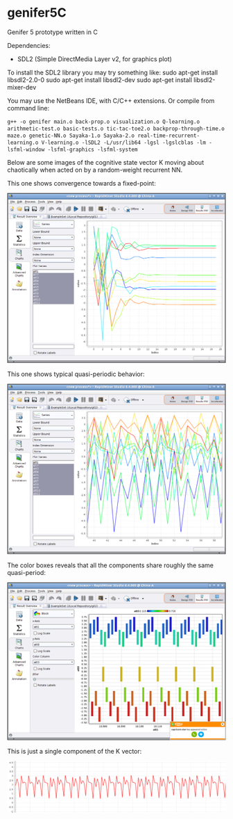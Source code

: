 # genifer5C
Genifer 5 prototype written in C

Dependencies:

- SDL2 (Simple DirectMedia Layer v2, for graphics plot)

To install the SDL2 library you may try something like:
	sudo apt-get install libsdl2-2.0-0
	sudo apt-get install libsdl2-dev
	sudo apt-get install libsdl2-mixer-dev

You may use the NetBeans IDE, with C/C++ extensions.  Or compile from command line:

	g++ -o genifer main.o back-prop.o visualization.o Q-learning.o arithmetic-test.o basic-tests.o tic-tac-toe2.o backprop-through-time.o maze.o genetic-NN.o Sayaka-1.o Sayaka-2.o real-time-recurrent-learning.o V-learning.o -lSDL2 -L/usr/lib64 -lgsl -lgslcblas -lm -lsfml-window -lsfml-graphics -lsfml-system

Below are some images of the cognitive state vector K moving about chaotically when acted on by a random-weight recurrent NN.

This one shows convergence towards a fixed-point:

<img src="https://raw.githubusercontent.com/Cybernetic1/genifer5-c/master/K-wandering-fixed-point.png" title="Fixed point"/>

This one shows typical quasi-periodic behavior:

<img src="https://raw.githubusercontent.com/Cybernetic1/genifer5-c/master/K-wandering-quasi-orbit.png" title="Quasi-periodic"/>

The color boxes reveals that all the components share roughly the same quasi-period:

<img src="https://raw.githubusercontent.com/Cybernetic1/genifer5-c/master/K-wandering-color-boxes.png" title="Color boxes showing regularity of orbit"/>

This is just a single component of the K vector:

<img src="https://raw.githubusercontent.com/Cybernetic1/genifer5-c/master/K-wandering-1-component.png" title="Single component of the K vector"/>


